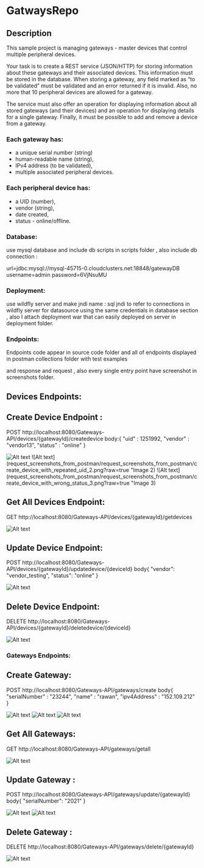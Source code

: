 # GatwaysRepo

## Description
This sample project is managing gateways - master devices that control multiple peripheral
devices.

Your task is to create a REST service (JSON/HTTP) for storing information about these
gateways and their associated devices. This information must be stored in the database.
When storing a gateway, any field marked as “to be validated” must be validated and an
error returned if it is invalid. Also, no more that 10 peripheral devices are allowed for a
gateway.

The service must also offer an operation for displaying information about all stored gateways
(and their devices) and an operation for displaying details for a single gateway. Finally, it
must be possible to add and remove a device from a gateway.

### Each gateway has:
- a unique serial number (string)
- human-readable name (string),
- IPv4 address (to be validated),
- multiple associated peripheral devices.

### Each peripheral device has:
- a UID (number),
- vendor (string),
- date created,
- status - online/offline.

### Database:

use mysql database and include db scripts in scripts folder , also include db connection :

url=jdbc:mysql://mysql-45715-0.cloudclusters.net:18848/gatewayDB
username=admin
password=6VjNsuMU

### Deployment:

use wildfly server and make jndi name : sql jndi to refer to connections 
in wildfly server for datasource using the same credentials in database 
section , also I attach deployment war that can easily deployed on server
in deployment folder.

### Endpoints:


Endpoints code appear in source code folder and all of endpoints displayed in postman collections folder with test examples

and response and request , also every single entry point have screenshot in screenshots folder.

## Devices Endpoints:
## Create Device Endpoint :
POST http://localhost:8080/Gateways-API/devices/{gatewayId}/createdevice
body:{
    "uid" : 1251992,
    "vendor" : "vendor13",
    "status" : "online"
}

![Alt text](request_screenshots_from_postman/request_screenshots_from_postman/create_device_1.png?raw=true "Image 1")
![Alt text](request_screenshots_from_postman/request_screenshots_from_postman/create_device_with_repeated_uid_2.png?raw=true "Image 2)
![Alt text](request_screenshots_from_postman/request_screenshots_from_postman/create_device_with_wrong_status_3.png?raw=true "Image 3)

## Get All Devices Endpoint:
GET http://localhost:8080/Gateways-API/devices/{gatewayId}/getdevices

![Alt text](request_screenshots_from_postman/request_screenshots_from_postman/get_all_devices_1.png?raw=true "Image 4")

## Update Device Endpoint:

POST http://localhost:8080/Gateways-API/devices/{gatewayId}/updatedevice/{deviceId}
body{
    "vendor": "vendor_testing",
    "status": "online"
}

![Alt text](request_screenshots_from_postman/request_screenshots_from_postman/update_Device.png?raw=true "Image 5")


## Delete Device Endpoint:

DELETE  http://localhost:8080/Gateways-API/devices/{gatewayId}/deletedevice/{deviceId}

![Alt text](request_screenshots_from_postman/request_screenshots_from_postman/delete_device.png?raw=true "Image 6")

### Gateways Endpoints:
## Create Gateway:

POST  http://localhost:8080/Gateways-API/gateways/create
body{
    "serialNumber" : "23244",
    "name" : "rawan",
    "ipv4Address" : "152.109.212"
}

![Alt text](request_screenshots_from_postman/request_screenshots_from_postman/create_gateway_1.png?raw=true "Image 7")
![Alt text](request_screenshots_from_postman/request_screenshots_from_postman/create_gateway_with_repeated_serial_3.png?raw=true "Image 8")
![Alt text](request_screenshots_from_postman/request_screenshots_from_postman/create_gateway_with_wrong_ip_2.png?raw=true "Image 9")


## Get All Gateways:

GET  http://localhost:8080/Gateways-API/gateways/getall

![Alt text](request_screenshots_from_postman/request_screenshots_from_postman/get_all_gateways_1.png?raw=true "Image 10")

## Update Gateway :
POST http://localhost:8080/Gateways-API/gateways/update/{gatewayId}
body{
    "serialNumber": "2021"
}

![Alt text](request_screenshots_from_postman/request_screenshots_from_postman/update_gateway.png?raw=true "Image 11")
![Alt text](request_screenshots_from_postman/request_screenshots_from_postman/update_gateway_gateway_not_found.png?raw=true "Image 12")

## Delete Gateway :
DELETE http://localhost:8080/Gateways-API/gateways/delete/{gatewayId}

![Alt text](request_screenshots_from_postman/request_screenshots_from_postman/delete_gateway.png?raw=true "Image 13")







